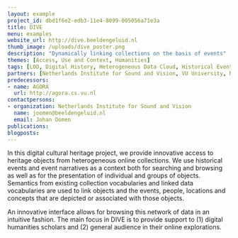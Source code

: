 ```yaml
---
layout: example
project_id: dbd1f6e2-edb3-11e4-8099-005056a71e3a
title: DIVE
menu: examples
website_url: http://dive.beeldengeluid.nl
thumb_image: /uploads/dive_poster.png
description: "Dynamically linking collections on the basis of events"
themes: [Access, Use and Context, Humanities]
tags: [LOD, Digital History, Heterogeneous Data Cloud, Historical Events]
partners: [Netherlands Institute for Sound and Vision, VU University, National Library of the Netherlands, Frontwise]
predecessors: 
- name: AGORA
  url: http://agora.cs.vu.nl
contactpersons: 
- organization: Netherlands Institute for Sound and Vision
  name: joomen@beeldengeluid.nl
  email: Johan Oomen
publications: 
blogposts: 
---
```


In this digital cultural heritage project, we provide innovative access to heritage objects from heterogeneous online collections. We use historical events and event narratives as a context both for searching and browsing as well as for the presentation of individual and groups of objects. Semantics from existing collection vocabularies and linked data vocabularies are used to link objects and the events, people, locations and concepts that are depicted or associated with those objects.

An innovative interface allows for browsing this network of data in an intuitive fashion. The main focus in DIVE is to provide support to (1) digital humanities scholars and (2) general audience in their online explorations.
